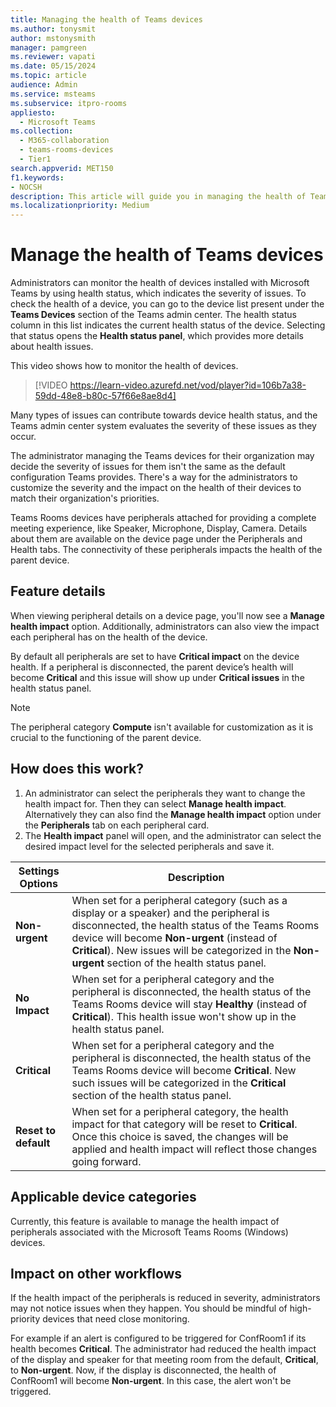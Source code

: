 ```yaml
---
title: Managing the health of Teams devices
ms.author: tonysmit
author: mstonysmith
manager: pamgreen
ms.reviewer: vapati
ms.date: 05/15/2024
ms.topic: article
audience: Admin
ms.service: msteams
ms.subservice: itpro-rooms
appliesto: 
  - Microsoft Teams
ms.collection: 
  - M365-collaboration
  - teams-rooms-devices
  - Tier1
search.appverid: MET150
f1.keywords:
- NOCSH
description: This article will guide you in managing the health of Teams devices, devices that have Microsoft Teams installed on them.
ms.localizationpriority: Medium
---
```


# Manage the health of Teams devices

Administrators can monitor the health of devices installed with Microsoft Teams by using health status, which indicates the severity of issues. To check the health of a device, you can go to the device list present under the **Teams Devices** section of the Teams admin center. The health status column in this list indicates the current health status of the device. Selecting that status opens the **Health status panel**, which provides more details about health issues.

This video shows how to monitor the health of devices.

> [!VIDEO https://learn-video.azurefd.net/vod/player?id=106b7a38-59dd-48e8-b80c-57f66e8ae8d4]

Many types of issues can contribute towards device health status, and the Teams admin center system evaluates the severity of these issues as they occur.

The administrator managing the Teams devices for their organization may decide the severity of issues for them isn't the same as the default configuration Teams provides. There's a way for the administrators to customize the severity and the impact on the health of their devices to match their organization's priorities.

Teams Rooms devices have peripherals attached for providing a complete meeting experience, like Speaker, Microphone, Display, Camera. Details about them are available on the device page under the Peripherals and Health tabs. The connectivity of these peripherals impacts the health of the parent device.

## Feature details

When viewing peripheral details on a device page, you'll now see a  **Manage health impact** option. Additionally, administrators can also view the impact each peripheral has on the health of the device.

By default all peripherals are set to have **Critical impact** on the device health. If a peripheral is disconnected, the parent device’s health will become **Critical** and this issue will show up under **Critical issues** in the health status panel.

> [!NOTE]
> The peripheral category **Compute** isn't available for customization as it is crucial to the functioning of the parent device.

## How does this work?

1. An administrator can select the peripherals they want to change the health impact for. Then they can select **Manage health impact**. Alternatively they can also find the **Manage health impact** option under the **Peripherals** tab on each peripheral card.
1. The **Health impact** panel will open, and the administrator can select the desired impact level for the selected peripherals and save it.

| Settings Options | Description |
|------------------|-------------|
| **Non-urgent** | When set for a peripheral category (such as a display or a speaker) and the peripheral is disconnected, the health status of the Teams Rooms device will become **Non-urgent** (instead of **Critical**). New issues will be categorized in the **Non-urgent** section of the health status panel.|
| **No Impact** | When set for a peripheral category and the peripheral is disconnected, the health status of the Teams Rooms device will stay **Healthy** (instead of **Critical**). This health issue won't show up in the health status panel.|
| **Critical** | When set for a peripheral category and the peripheral is disconnected, the health status of the Teams Rooms device will become **Critical**. New such issues will be categorized in the **Critical** section of the health status panel.|
| **Reset to default** | When set for a peripheral category, the health impact for that category will be reset to **Critical**. Once this choice is saved, the changes will be applied and health impact will reflect those changes going forward.|

## Applicable device categories

Currently, this feature is available to manage the health impact of peripherals associated with the Microsoft Teams Rooms (Windows) devices.

## Impact on other workflows

If the health impact of the peripherals is reduced in severity, administrators may not notice issues when they happen. You should be mindful of high-priority devices that need close monitoring.

For example if an alert is configured to be triggered for ConfRoom1 if its health becomes **Critical**. The administrator had reduced the health impact of the display and speaker for that meeting room from the default, **Critical**, to **Non-urgent**. Now, if the display is disconnected, the health of ConfRoom1 will become **Non-urgent**. In this case, the alert won't be triggered.
